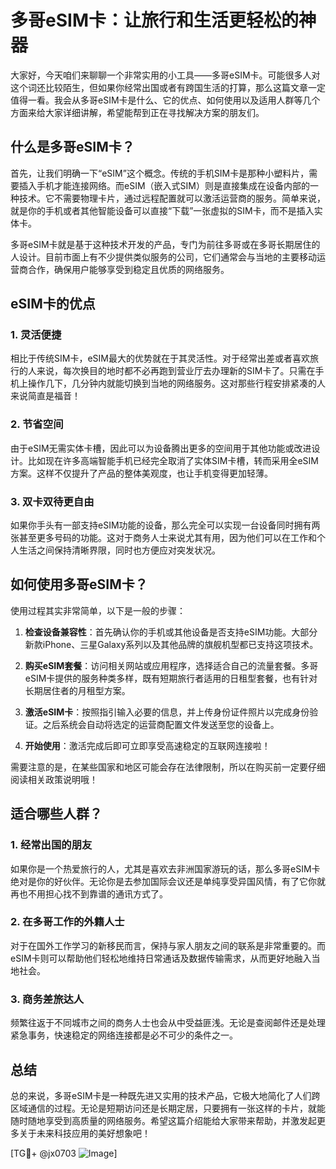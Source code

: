 # 多哥eSIM卡：让旅行和生活更轻松的神器

大家好，今天咱们来聊聊一个非常实用的小工具——多哥eSIM卡。可能很多人对这个词还比较陌生，但如果你经常出国或者有跨国生活的打算，那么这篇文章一定值得一看。我会从多哥eSIM卡是什么、它的优点、如何使用以及适用人群等几个方面来给大家详细讲解，希望能帮到正在寻找解决方案的朋友们。

## 什么是多哥eSIM卡？

首先，让我们明确一下“eSIM”这个概念。传统的手机SIM卡是那种小塑料片，需要插入手机才能连接网络。而eSIM（嵌入式SIM）则是直接集成在设备内部的一种技术。它不需要物理卡片，通过远程配置就可以激活运营商的服务。简单来说，就是你的手机或者其他智能设备可以直接“下载”一张虚拟的SIM卡，而不是插入实体卡。

多哥eSIM卡就是基于这种技术开发的产品，专门为前往多哥或在多哥长期居住的人设计。目前市面上有不少提供类似服务的公司，它们通常会与当地的主要移动运营商合作，确保用户能够享受到稳定且优质的网络服务。

## eSIM卡的优点

### 1. 灵活便捷

相比于传统SIM卡，eSIM最大的优势就在于其灵活性。对于经常出差或者喜欢旅行的人来说，每次换目的地时都不必再跑到营业厅去办理新的SIM卡了。只需在手机上操作几下，几分钟内就能切换到当地的网络服务。这对那些行程安排紧凑的人来说简直是福音！

### 2. 节省空间

由于eSIM无需实体卡槽，因此可以为设备腾出更多的空间用于其他功能或改进设计。比如现在许多高端智能手机已经完全取消了实体SIM卡槽，转而采用全eSIM方案。这样不仅提升了产品的整体美观度，也让手机变得更加轻薄。

### 3. 双卡双待更自由

如果你手头有一部支持eSIM功能的设备，那么完全可以实现一台设备同时拥有两张甚至更多号码的功能。这对于商务人士来说尤其有用，因为他们可以在工作和个人生活之间保持清晰界限，同时也方便应对突发状况。

## 如何使用多哥eSIM卡？

使用过程其实非常简单，以下是一般的步骤：

1. **检查设备兼容性**：首先确认你的手机或其他设备是否支持eSIM功能。大部分新款iPhone、三星Galaxy系列以及其他品牌的旗舰机型都已支持这项技术。
   
2. **购买eSIM套餐**：访问相关网站或应用程序，选择适合自己的流量套餐。多哥eSIM卡提供的服务种类多样，既有短期旅行者适用的日租型套餐，也有针对长期居住者的月租型方案。

3. **激活eSIM卡**：按照指引输入必要的信息，并上传身份证件照片以完成身份验证。之后系统会自动将选定的运营商配置文件发送至您的设备上。

4. **开始使用**：激活完成后即可立即享受高速稳定的互联网连接啦！

需要注意的是，在某些国家和地区可能会存在法律限制，所以在购买前一定要仔细阅读相关政策说明哦！

## 适合哪些人群？

### 1. 经常出国的朋友

如果你是一个热爱旅行的人，尤其是喜欢去非洲国家游玩的话，那么多哥eSIM卡绝对是你的好伙伴。无论你是去参加国际会议还是单纯享受异国风情，有了它你就再也不用担心找不到靠谱的通讯方式了。

### 2. 在多哥工作的外籍人士

对于在国外工作学习的新移民而言，保持与家人朋友之间的联系是非常重要的。而eSIM卡则可以帮助他们轻松地维持日常通话及数据传输需求，从而更好地融入当地社会。

### 3. 商务差旅达人

频繁往返于不同城市之间的商务人士也会从中受益匪浅。无论是查阅邮件还是处理紧急事务，快速稳定的网络连接都是必不可少的条件之一。

## 总结

总的来说，多哥eSIM卡是一种既先进又实用的技术产品，它极大地简化了人们跨区域通信的过程。无论是短期访问还是长期定居，只要拥有一张这样的卡片，就能随时随地享受到高质量的网络服务。希望这篇介绍能给大家带来帮助，并激发起更多关于未来科技应用的美好想象吧！

[TG💪+ @jx0703 ![Image](https://github.com/user-attachments/assets/dbca1d08-cadb-493c-b0ec-ad6f7a83f270)]
